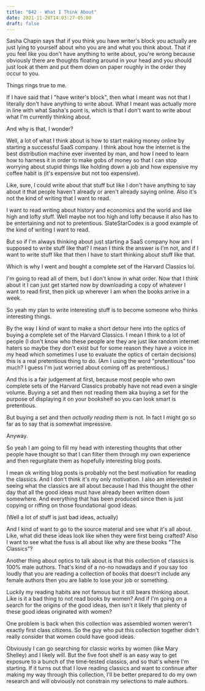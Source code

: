 ```yaml
---
title: "042 - What I Think About"
date: 2021-11-28T14:03:27-05:00
draft: false
---
```


Sasha Chapin says that if you think you have writer's block you
actually are just lying to yourself about who you are and what you
think about. That if you feel like you don't have anything to write
about, you're wrong because obviously there are thoughts floating
around in your head and you should just look at them and put them down
on paper roughly in the order they occur to you.

Things rings true to me.

If I have said that I "have writer's block", then what I meant was not
that I literally don't have anything to write about. What I meant was
actually more in line with what Sasha's point is, which is that I
don't want to write about what I'm currently thinking about.

And why is that, I wonder?

Well, a lot of what I think about is how to start making money online
by starting a successful SaaS company. I think about how the internet
is the best distribution machine ever invented by man, and how I need
to learn how to harness it in order to make gobs of money so that I
can stop worrying about stupid things like holding down a job and how
expensive my coffee habit is (it's expensive but not too expensive).

Like, sure, I could write about that stuff but like I don't have
anything to say about it that people haven't already or aren't already
saying online. Also it's not the kind of writing that I want to read.

I want to read writing about history and economics and the world and
like high and lofty stuff. Well maybe not too high and lofty because
it also has to be entertaining and not to pretentious. SlateStarCodex
is a good example of the kind of writing I want to read.

But so if I'm always thinking about just starting a SaaS company how
am I supposed to write stuff like that? I mean I think the answer is
I'm not, and if I want to write stuff like that then I have to start
thinking about stuff like that.

Which is why I went and bought a complete set of the Harvard Classics
lol.

I'm going to read all of them, but I don't know in what order. Now
that I think about it I can just get started now by downloading a copy
of whatever I want to read first, then pick up wherever I am when the
books arrive in a week.

So yeah my plan to write interesting stuff is to become someone who
thinks interesting things.

By the way I kind of want to make a short detour here into the optics
of buying a complete set of the Harvard Classics. I mean I think to a
lot of people (I don't know who these people are they are just like
random internet haters so maybe they don't exist but for some reason
they have a voice in my head which sometimes I use to evaluate the
optics of certain decisions) this is a real pretentious thing to do.
(Am I using the word "pretentious" too much? I guess I'm just worried
about coming off as pretentious.)

And this is a fair judgement at first, because most people who own
complete sets of the Harvard Classics probably have not read even a
single volume. Buying a set and then not reading them aka buying a set
for the purpose of displaying it on your bookshelf so you can look
smart is pretentious.

But buying a set and then _actually reading them_ is not. In fact I
might go so far as to say that is somewhat impressive.

Anyway.

So yeah I am going to fill my head with interesting thoughts that
other people have thought so that I can filter them through my own
experience and then regurgitate them as hopefully interesting blog
posts.

I mean ok writing blog posts is probably not the best motivation for
reading the classics. And I don't think it's my only motivation. I
also am interested in seeing what the classics are all about because I
had this thought the other day that all the good ideas must have
already been written down somewhere. And everything that has been
produced since then is just copying or riffing on those foundational
good ideas.

(Well a lot of stuff is just bad ideas, actually)

And I kind of want to go to the source material and see what it's all
about. Like, what did these ideas look like when they were first being
crafted? Also I want to see what the fuss is all about like why are
these books "The Classics"?

Another thing about optics to talk about is that this collection of
classics is 100% male authors. That's kind of a no-no nowadays and if
you say too loudly that you are reading a collection of books that
doesn't include any female authors then you are liable to lose your
job or something.

Luckily my reading habits are not famous but it still bears thinking
about. Like is it a bad thing to not read books by women? And if I'm
going on a search for the origins of the good ideas, then isn't it
likely that plenty of these good ideas originated with women?

One problem is back when this collection was assembled women weren't
exactly first class citizens. So the guy who put this collection
together didn't really consider that women could have good ideas.

Obviously I can go searching for classic works by women (like Mary
Shelley) and I likely will. But the five foot shelf is an easy way to
get exposure to a bunch of the time-tested classics, and so that's
where I'm starting. If it turns out that I love reading classics and
want to continue after making my way through this collection, I'll be
better prepared to do my own research and will obviously not constrain
my selections to male authors.
